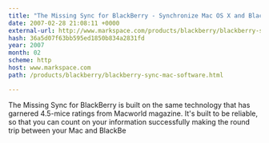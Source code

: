 ```yaml
---
title: "The Missing Sync for BlackBerry - Synchronize Mac OS X and BlackBerry"
date: 2007-02-28 21:08:11 +0000
external-url: http://www.markspace.com/products/blackberry/blackberry-sync-mac-software.html
hash: 36a5d07f63bb595ed1850b834a2831fd
year: 2007
month: 02
scheme: http
host: www.markspace.com
path: /products/blackberry/blackberry-sync-mac-software.html

---
```


The Missing Sync for BlackBerry is built on the same technology that has garnered 4.5-mice ratings from Macworld magazine. It's built to be reliable, so that you can count on your information successfully making the round trip between your Mac and BlackBe
